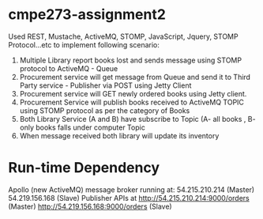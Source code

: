 cmpe273-assignment2
===================
Used REST, Mustache, ActiveMQ, STOMP, JavaScript, Jquery, STOMP Protocol...etc to implement following scenario:

1. Multiple Library report books lost and sends message using STOMP protocol to ActiveMQ - Queue  
2. Procurement service will get message from Queue and send it to Third Party service - Publisher via POST using Jetty Client 
3. Procurement service will GET newly ordered books using Jetty client. 
4. Procurement Service will publish books received to ActiveMQ TOPIC using STOMP protocol as per the category of Books 
5. Both Library Service (A and B) have subscribe to Topic (A- all books , B- only books falls under computer Topic 
6.  When message received both library will update its inventory

Run-time Dependency
===========================
Apollo (new ActiveMQ) message broker running at:
54.215.210.214  (Master)
54.219.156.168  (Slave)
Publisher APIs at
http://54.215.210.214:9000/orders (Master)
http://54.219.156.168:9000/orders (Slave)
